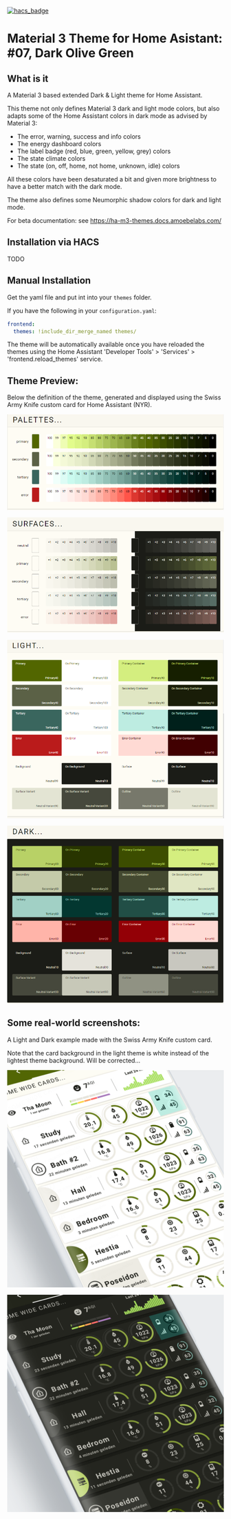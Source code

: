 
<!--- ![beta_badge](https://img.shields.io/badge/State-Beta-orange?style=for-the-badge) -->
[![hacs_badge](https://img.shields.io/badge/HACS-Default-41BDF5.svg?style=for-the-badge)](https://github.com/hacs/theme)

# Material 3 Theme for Home Asistant: #07, Dark Olive Green

## What is it
A Material 3 based extended Dark & Light theme for Home Assistant.

This theme not only defines Material 3 dark and light mode colors, but also adapts some of the Home Assistant colors in dark mode as advised by Material 3:
- The error, warning, success and info colors
- The energy dashboard colors
- The label badge (red, blue, green, yellow, grey) colors
- The state climate colors
- The state (on, off, home, not home, unknown, idle) colors

All these colors have been desaturated a bit and given more brightness to have a better match with the dark mode.

The theme also defines some Neumorphic shadow colors for dark and light mode.

For beta documentation: see https://ha-m3-themes.docs.amoebelabs.com/

## Installation via HACS
TODO

## Manual Installation
Get the yaml file and put int into your `themes` folder.

If you have the following in your `configuration.yaml`:
```yaml
frontend:
  themes: !include_dir_merge_named themes/
```

The theme will be automatically available once you have reloaded the themes using the Home Assistant 'Developer Tools' > 'Services' > 'frontend.reload_themes' service.

## Theme Preview:
Below the definition of the theme, generated and displayed using the Swiss Army Knife custom card for Home Assistant (NYR).

![m3-07-palettes](https://github.com/AmoebeLabs/ha-theme_m3-07-darkolivegreen/blob/main/preview/m3-07-palettes.png)

![m3-07-surfaces](https://github.com/AmoebeLabs/ha-theme_m3-07-darkolivegreen/blob/main/preview/m3-07-surfaces.png)

![m3-07-light](https://github.com/AmoebeLabs/ha-theme_m3-07-darkolivegreen/blob/main/preview/m3-07-light.png)

![m3-07-dark](https://github.com/AmoebeLabs/ha-theme_m3-07-darkolivegreen/blob/main/preview/m3-07-dark.png)

## Some real-world screenshots:
A Light and Dark example made with the Swiss Army Knife custom card.

Note that the card background in the light theme is white instead of the lightest theme background. Will be corrected...

![m3-07-sake12-light](https://github.com/AmoebeLabs/ha-theme_m3-07-darkolivegreen/blob/main/screenshots/Mockup%20Home%20Assistant%20-%20Example%2012m3-07-light%20Detail.png)

![m3-07-sake12-dark](https://github.com/AmoebeLabs/ha-theme_m3-07-darkolivegreen/blob/main/screenshots/Mockup%20Home%20Assistant%20-%20Example%2012m3-07-dark%20Detail.png)

